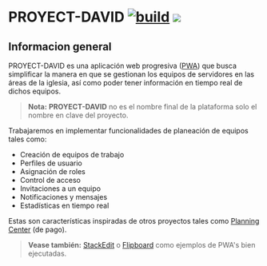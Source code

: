 # PROYECT-DAVID [![build](https://img.shields.io/badge/Build-0.0.1-green.svg)](https://semver.org) [![](https://img.shields.io/badge/Develop-ON-yellow.svg)](https://semver.org)

## Informacion general

PROYECT-DAVID es una aplicación web progresiva ([PWA](https://developer.mozilla.org/en-US/docs/Web/Progressive_web_apps)) que busca simplificar la manera en que se gestionan los equipos de servidores en las áreas de la iglesia, así como poder tener información en tiempo real de dichos equipos.

> **Nota:**  **PROYECT-DAVID** no es el nombre final de la plataforma solo el nombre en clave del proyecto.

 Trabajaremos en implementar funcionalidades de planeación de equipos tales como:

 - Creación de equipos de trabajo
 - Perfiles de usuario
 - Asignación de roles
 - Control de acceso
 - Invitaciones a un equipo
 - Notificaciones y mensajes
 - Estadísticas en tiempo real

Estas son características inspiradas de otros proyectos tales como [Planning Center](https://www.planningcenter.com/) (de pago).

> **Vease también:**  [StackEdit](https://stackedit.io/) o [Flipboard](https://flipboard.com) como ejemplos de PWA's bien ejecutadas.
